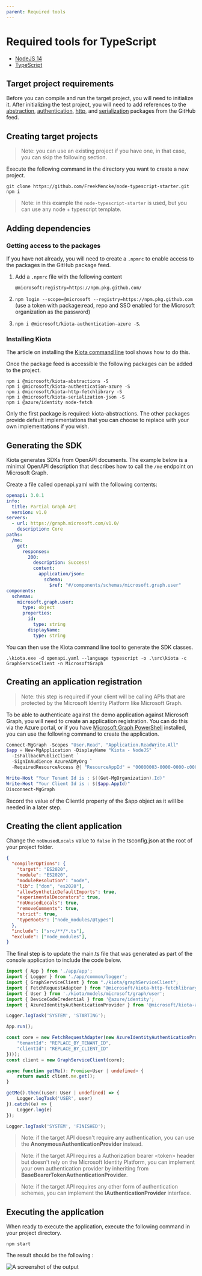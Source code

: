 ```yaml
---
parent: Required tools
---
```


# Required tools for TypeScript

- [NodeJS 14](https://nodejs.org/en/)
- [TypeScript](https://www.typescriptlang.org/)

## Target project requirements

Before you can compile and run the target project, you will need to initialize it. After initializing the test project, you will need to add references to the [abstraction](https://github.com/microsoft/kiota/tree/main/abstractions/typescript), [authentication](https://github.com/microsoft/kiota/tree/main/authentication/typescript/azure), [http](https://github.com/microsoft/kiota/tree/main/http/typescript/fetch), and [serialization](https://github.com/microsoft/kiota/tree/main/serialization/typescript/json) packages from the GitHub feed.

## Creating target projects

> Note: you can use an existing project if you have one, in that case, you can skip the following section.

Execute the following command in the directory you want to create a new project.

```shell
git clone https://github.com/FreekMencke/node-typescript-starter.git
npm i
```

> Note: in this example the `node-typescript-starter` is used, but you can use any node + typescript template.

## Adding dependencies

### Getting access to the packages

If you have not already, you will need to create a `.npmrc` to enable access to the packages in the GitHub package feed.

1. Add a `.npmrc` file with the following content

    ```dosini
    @microsoft:registry=https://npm.pkg.github.com/
    ```

1. `npm login --scope=@microsoft --registry=https://npm.pkg.github.com` (use a token with package:read, repo and SSO enabled for the Microsoft organization as the password)
1. `npm i @microsoft/kiota-authentication-azure -S`.

### Installing Kiota

The article on installing the [Kiota command line](../generator/tool.md) tool shows how to do this.

Once the package feed is accessible the following packages can be added to the project.

```shell
npm i @microsoft/kiota-abstractions -S
npm i @microsoft/kiota-authentication-azure -S
npm i @microsoft/kiota-http-fetchlibrary -S
npm i @microsoft/kiota-serialization-json -S
npm i @azure/identity node-fetch
```

Only the first package is required: kiota-abstractions. The other packages provide default implementations that you can choose to replace with your own implementations if you wish.

## Generating the SDK

Kiota generates SDKs from OpenAPI documents. The example below is a minimal OpenAPI description that describes how to call the `/me` endpoint on Microsoft Graph.

Create a file called openapi.yaml with the following contents:

```yaml
openapi: 3.0.1
info:
  title: Partial Graph API
  version: v1.0
servers:
  - url: https://graph.microsoft.com/v1.0/
    description: Core
paths:
  /me:
    get:
      responses:
        200:
          description: Success!
          content:
            application/json:
              schema:
                $ref: "#/components/schemas/microsoft.graph.user"
components:
  schemas:
    microsoft.graph.user:
      type: object
      properties:
        id:
          type: string
        displayName:
          type: string
```

You can then use the Kiota command line tool to generate the SDK classes.

```shell
.\kiota.exe -d openapi.yaml --language typescript -o .\src\kiota -c GraphServiceClient -n MicrosoftGraph
```

## Creating an application registration

> Note: this step is required if your client will be calling APIs that are protected by the Microsoft Identity Platform like Microsoft Graph.

To be able to authenticate against the demo application against Microsoft Graph, you will need to create an application registration.  You can do this via the Azure portal, or if you have [Microsoft Graph PowerShell](https://www.powershellgallery.com/packages/Microsoft.Graph) installed, you can use the following command to create the application.

```powershell
Connect-MgGraph -Scopes "User.Read", "Application.ReadWrite.All"
$app = New-MgApplication -DisplayName "Kiota - NodeJS" `
  -IsFallbackPublicClient `
  -SignInAudience AzureADMyOrg `
  -RequiredResourceAccess @{ "ResourceAppId" = "00000003-0000-0000-c000-000000000000"; "ResourceAccess" = @( @{ Id = "e1fe6dd8-ba31-4d61-89e7-88639da4683d"; Type = "Scope"}) }

Write-Host "Your Tenant Id is : $((Get-MgOrganization).Id)"
Write-Host "Your Client Id is : $($app.AppId)"
Disconnect-MgGraph
```

Record the value of the ClientId property of the $app object as it will be needed in a later step.

## Creating the client application

Change the `noUnusedLocals` value to `false` in the tsconfig.json at the root of your project folder.

```json
{
  "compilerOptions": {
    "target": "ES2020",
    "module": "ES2020",
    "moduleResolution": "node",
    "lib": ["dom", "es2020"],
    "allowSyntheticDefaultImports": true,
    "experimentalDecorators": true,
    "noUnusedLocals": true,
    "removeComments": true,
    "strict": true,
    "typeRoots": ["node_modules/@types"]
  },
  "include": ["src/**/*.ts"],
  "exclude": ["node_modules"],
}
```

The final step is to update the main.ts file that was generated as part of the console application to include the code below.

```typescript
import { App } from './app/app';
import { Logger } from './app/common/logger';
import { GraphServiceClient } from "./kiota/graphServiceClient";
import { FetchRequestAdapter } from "@microsoft/kiota-http-fetchlibrary";
import { User } from './kiota/models/microsoft/graph/user';
import { DeviceCodeCredential } from '@azure/identity';
import { AzureIdentityAuthenticationProvider } from '@microsoft/kiota-authentication-azure';

Logger.logTask('SYSTEM', 'STARTING');

App.run();

const core = new FetchRequestAdapter(new AzureIdentityAuthenticationProvider(new DeviceCodeCredential({
    "tenantId": "REPLACE_BY_TENANT_ID",
    "clientId": "REPLACE_BY_CLIENT_ID"
})));
const client = new GraphServiceClient(core);

async function getMe(): Promise<User | undefined> {
    return await client.me.get();
}

getMe().then((user: User | undefined) => {
    Logger.logTask('USER', user)
}).catch((e) => {
    Logger.log(e)
});

Logger.logTask('SYSTEM', 'FINISHED');
```

> Note: if the target API doesn't require any authentication, you can use the **AnonymousAuthenticationProvider** instead.

> Note: if the target API requires a Authorization bearer \<token> header but doesn't rely on the Microsoft Identity Platform, you can implement your own authentication provider by inheriting from **BaseBearerTokenAuthenticationProvider**.

> Note: if the target API requires any other form of authentication schemes, you can implement the **IAuthenticationProvider** interface.

## Executing the application

When ready to execute the application, execute the following command in your project directory.

```shell
npm start
```

The result should be the following :

![A screenshot of the output](./../images/typescript-result.png)
